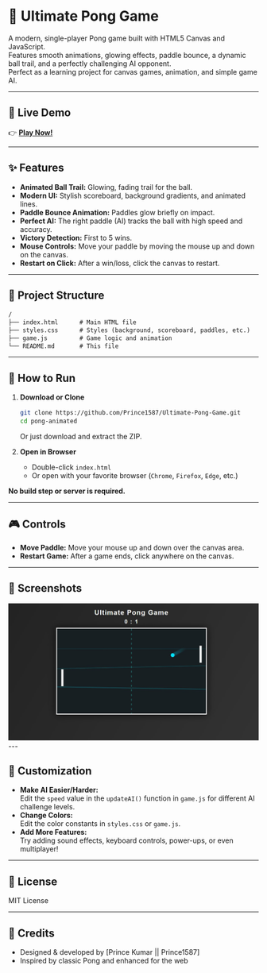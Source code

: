 # 🏓 Ultimate Pong Game

A modern, single-player Pong game built with HTML5 Canvas and JavaScript.  
Features smooth animations, glowing effects, paddle bounce, a dynamic ball trail, and a perfectly challenging AI opponent.  
Perfect as a learning project for canvas games, animation, and simple game AI.

---

## 🚀 Live Demo

👉 **[Play Now!](https://ultimate-pong-game-tltd.vercel.app/)**

---

## ✨ Features

- **Animated Ball Trail:** Glowing, fading trail for the ball.
- **Modern UI:** Stylish scoreboard, background gradients, and animated lines.
- **Paddle Bounce Animation:** Paddles glow briefly on impact.
- **Perfect AI:** The right paddle (AI) tracks the ball with high speed and accuracy.
- **Victory Detection:** First to 5 wins.
- **Mouse Controls:** Move your paddle by moving the mouse up and down on the canvas.
- **Restart on Click:** After a win/loss, click the canvas to restart.

---

## 📁 Project Structure

```plaintext
/
├── index.html      # Main HTML file
├── styles.css      # Styles (background, scoreboard, paddles, etc.)
├── game.js         # Game logic and animation
└── README.md       # This file
```

---

## 🚀 How to Run

1. **Download or Clone**
    ```bash
    git clone https://github.com/Prince1587/Ultimate-Pong-Game.git
    cd pong-animated
    ```
    Or just download and extract the ZIP.

2. **Open in Browser**
    - Double-click `index.html`  
    - Or open with your favorite browser (`Chrome`, `Firefox`, `Edge`, etc.)

**No build step or server is required.**

---

## 🎮 Controls

- **Move Paddle:** Move your mouse up and down over the canvas area.
- **Restart Game:** After a game ends, click anywhere on the canvas.

---

## 📸 Screenshots

<img src="Screenshot 2025-08-28 093605.jpg" alt="Animated Pong Game Screenshot" width="700"/>
---

## 🧩 Customization

- **Make AI Easier/Harder:**  
  Edit the `speed` value in the `updateAI()` function in `game.js` for different AI challenge levels.
- **Change Colors:**  
  Edit the color constants in `styles.css` or `game.js`.
- **Add More Features:**  
  Try adding sound effects, keyboard controls, power-ups, or even multiplayer!

---

## 📄 License

MIT License

---

## 🙏 Credits

- Designed & developed by [Prince Kumar || Prince1587]
- Inspired by classic Pong and enhanced for the web
